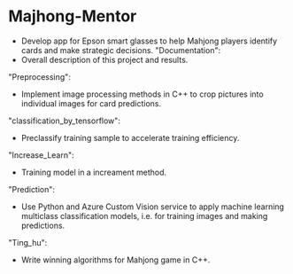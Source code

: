 # Majhong-Mentor
*	Develop app for Epson smart glasses to help Mahjong players identify cards and make strategic decisions.
"Documentation":</br>
* Overall description of this project and results.

"Preprocessing":</br>
*	Implement image processing methods in C++ to crop pictures into individual images for card predictions.

"classification_by_tensorflow":</br>
* Preclassify training sample to accelerate training efficiency.

"Increase_Learn":</br>
* Training model in a increament method.

"Prediction":</br>
*	Use Python and Azure Custom Vision service to apply machine learning multiclass classification models, i.e. for training images and making predictions.

"Ting_hu":</br>
*	Write winning algorithms for Mahjong game in C++.

